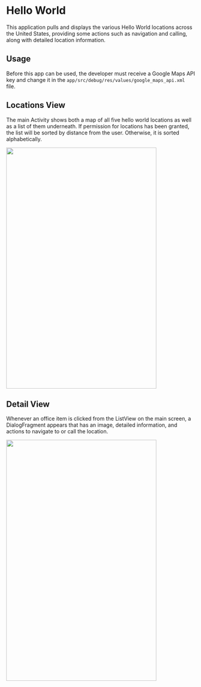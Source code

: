 Hello World
===
This application pulls and displays the various Hello World locations across the United States, providing some actions such as navigation and calling, along with detailed location information.

Usage
---
Before this app can be used, the developer must receive a Google Maps API key and change it in the `app/src/debug/res/values/google_maps_api.xml` file.

Locations View
---
The main Activity shows both a map of all five hello world locations as well as a list of them underneath. If permission for locations has been granted, the list will be sorted by distance from the user. Otherwise, it is sorted alphabetically.

<img src="http://i.imgur.com/zQIDO8l.png" width="400" height="640"/>

Detail View
---
Whenever an office item is clicked from the ListView on the main screen, a DialogFragment appears that has an image, detailed information, and actions to navigate to or call the location.

<img src="http://i.imgur.com/BM74qZB.png" width="400" height="640"/>